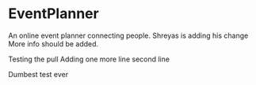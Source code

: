 EventPlanner
============

An online event planner connecting people.
Shreyas is adding his change
More info should be added.

Testing the pull
Adding one more line
second line


Dumbest test ever